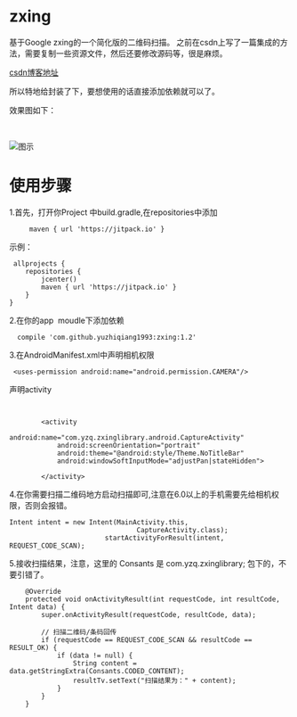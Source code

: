 # zxing


基于Google zxing的一个简化版的二维码扫描。
之前在csdn上写了一篇集成的方法，需要复制一些资源文件，然后还要修改源码等，很是麻烦。

[csdn博客地址](http://blog.csdn.net/yuzhiqiang_1993/article/details/52805057)

所以特地给封装了下，要想使用的话直接添加依赖就可以了。

效果图如下：

</br>

![图示](https://github.com/yuzhiqiang1993/zxing/blob/master/20161021114316025.gif "gif")  

# 使用步骤
 
 1.首先，打开你Project 中build.gradle,在repositories中添加
 
 		 maven { url 'https://jitpack.io' }
 
 
示例：
```
 allprojects {
    repositories {
        jcenter()
        maven { url 'https://jitpack.io' }
    }
}
```


2.在你的app  moudle下添加依赖
```
  compile 'com.github.yuzhiqiang1993:zxing:1.2'
```

3.在AndroidManifest.xml中声明相机权限

```
 <uses-permission android:name="android.permission.CAMERA"/>

```

声明activity

```

   
        <activity
            android:name="com.yzq.zxinglibrary.android.CaptureActivity"
            android:screenOrientation="portrait"
            android:theme="@android:style/Theme.NoTitleBar"
            android:windowSoftInputMode="adjustPan|stateHidden">

        </activity>
```



4.在你需要扫描二维码地方启动扫描即可,注意在6.0以上的手机需要先给相机权限，否则会报错。
```
Intent intent = new Intent(MainActivity.this,
                                CaptureActivity.class);
                        startActivityForResult(intent, REQUEST_CODE_SCAN);
```


5.接收扫描结果，注意，这里的 Consants 是 com.yzq.zxinglibrary; 包下的，不要引错了。

```
    @Override
    protected void onActivityResult(int requestCode, int resultCode, Intent data) {
        super.onActivityResult(requestCode, resultCode, data);

        // 扫描二维码/条码回传
        if (requestCode == REQUEST_CODE_SCAN && resultCode == RESULT_OK) {
            if (data != null) {
                String content = data.getStringExtra(Consants.CODED_CONTENT);
                resultTv.setText("扫描结果为：" + content);
            }
        }
    }

```



